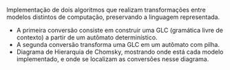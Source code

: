 Implementação de dois algoritmos que realizam transformações entre modelos distintos de computação, preservando a linguagem representada.

- A primeira conversão consiste em construir uma GLC (gramática livre de contexto) a partir de um autômato determinístico.
- A segunda conversão transforma uma GLC em um autômato com pilha.
- Diagrama de Hierarquia de Chomsky, mostrando onde está cada modelo implementado, e onde se localizam as conversões nesse diagrama.
